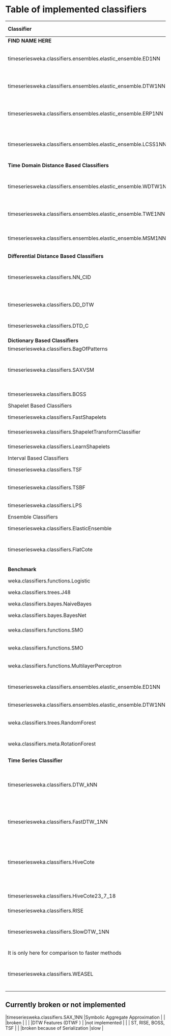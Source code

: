 
# Table of implemented classifiers

|Classifier                                                    |Description                                                                                                        |orgnization                              |...4            |Broken or not                   |speed      |
|:-------------------------------------------------------------|:------------------------------------------------------------------------------------------------------------------|:----------------------------------------|:---------------|:-------------------------------|:----------|
|**FIND NAME HERE**                                            |                                                                                                                   |                                         |                |                                |           |
|timeseriesweka.classifiers.ensembles.elastic_ensemble.ED1NN   |Euclidian distance with 1 nearest neighbor                                                                         |standard benchmark&#124; Ensemble member |                |                                |fast       |
|timeseriesweka.classifiers.ensembles.elastic_ensemble.DTW1NN  |Dynamic time warping with 1 nearest neighbor                                                                       |standard benchmark&#124; Ensemble member |                |                                |fast       |
|timeseriesweka.classifiers.ensembles.elastic_ensemble.ERP1NN  |edit distance with real penalty with 1 nearest neighbor                                                            |standard benchmark&#124; Ensemble member |                |                                |fast       |
|timeseriesweka.classifiers.ensembles.elastic_ensemble.LCSS1NN |longest common subsequence with 1 nearest neighbour                                                                 |standard benchmark&#124; Ensemble member |                |                                |fast       |
|**Time Domain Distance Based Classifiers**                    |                                                                                                                   |                                         |                |                                |           |
|timeseriesweka.classifiers.ensembles.elastic_ensemble.WDTW1NN |Weighted dynamic time warping with 1 nearest neighbor                                                              |Ensemble member                          |                |                                |fast       |
|timeseriesweka.classifiers.ensembles.elastic_ensemble.TWE1NN  |Time Warp Edit with 1 nearest neighbor                                                                             |Ensemble member                          |                |                                |fast       |
|timeseriesweka.classifiers.ensembles.elastic_ensemble.MSM1NN  |Move-Split-Merge with 1 nearest neighbor                                                                           |Ensemble member                          |                |                                |fast       |
|**Differential Distance Based Classifiers**                   |                                                                                                                   |                                         |                |                                |           |
|timeseriesweka.classifiers.NN_CID                             |Complexity Invariant distance with k nearest neighbor                                                              |                                         |                |                                |fast       |
|timeseriesweka.classifiers.DD_DTW                             |Derivative dynamic time warping                                                                                    |                                         |                |                                |fast       |
|timeseriesweka.classifiers.DTD_C                              |Derivative transform distance                                                                                      |                                         |                |                                |fast       |
|**Dictionary Based Classifiers**                                  |                                                                                                                   |                                         |                |                                |           |
|timeseriesweka.classifiers.BagOfPatterns                      |Bag of Patterns                                                                                                    |                                         |                |                                |fast       |
|timeseriesweka.classifiers.SAXVSM                             |Symbolic Aggregate Approximation - Vector Space Model                                                              |                                         |                |                                |fast       |
|timeseriesweka.classifiers.BOSS                               |Bag of SFA Symbols                                                                                                 |                                         |                |                                |middle     |
|Shapelet Based Classifiers                                    |                                                                                                                   |                                         |                |                                |           |
|timeseriesweka.classifiers.FastShapelets                      |Fast Shapelets (FS)                                                                                                |                                         |                |                                |fast       |
|timeseriesweka.classifiers.ShapeletTransformClassifier        |Shapelet Transform (ST)                                                                                            |                                         |                |                                |slow       |
|timeseriesweka.classifiers.LearnShapelets                     |Learned Shapelets (LS)                                                                                             |                                         |                |                                |middle     |
|Interval Based Classifiers                                    |                                                                                                                   |                                         |                |                                |           |
|timeseriesweka.classifiers.TSF                                |Time Series Forest (TSF)                                                                                           |                                         |                |                                |fast       |
|timeseriesweka.classifiers.TSBF                               |Time Series Bag of Features (TSBF)                                                                                 |                                         |                |                                |super slow |
|timeseriesweka.classifiers.LPS                                |Learned Pattern Similarity (LPS)                                                                                   |                                         |                |                                |slow       |
|Ensemble Classifiers                                          |                                                                                                                   |                                         |                |                                |           |
|timeseriesweka.classifiers.ElasticEnsemble                    |Elastic Ensemble (EE)                                                                                              |                                         |                |                                |slow       |
|timeseriesweka.classifiers.FlatCote                           |Collective of Transformation Ensembles (COTE)                                                                      |                                         |                |                                |slow       |
|                                                              |                                                                                                                   |                                         |                |                                |           |
|**Benchmark**                                                 |                                                                                                                   |                                         |                |                                |           |
|weka.classifiers.functions.Logistic                           |logistic Regression                                                                                                |                                         |                |                                |           |
|weka.classifiers.trees.J48                                    |C4.5 (C45)                                                                                                         |                                         |                |                                |           |
|weka.classifiers.bayes.NaiveBayes                             |naive Bayes (NB)                                                                                                   |                                         |                |                                |           |
|weka.classifiers.bayes.BayesNet                               |Bayes net (BN)                                                                                                     |                                         |                |                                |           |
|weka.classifiers.functions.SMO                                |support vector machine with linear (SVML)                                                                          |                                         |                |                                |           |
|weka.classifiers.functions.SMO                                |quadratic kernel (SVMQ)                                                                                            |                                         |                |                                |           |
|weka.classifiers.functions.MultilayerPerceptron               |multilayer perceptron (MLP)                                                                                        |                                         |                |                                |           |
|timeseriesweka.classifiers.ensembles.elastic_ensemble.ED1NN   |1-NN with Euclidean distance (ED)                                                                                  |                                         |                |                                |           |
|timeseriesweka.classifiers.ensembles.elastic_ensemble.DTW1NN  |Dynamic time warping (DTW)                                                                                         |                                         |                |                                |           |
|weka.classifiers.trees.RandomForest                           |andom forest (with 500 trees) (RandF)                                                                              |                                         |                |                                |           |
|weka.classifiers.meta.RotationForest                          |rotation forest (with 50 trees) (RotF)                                                                             |                                         |                |                                |           |
|                                                              |                                                                                                                   |                                         |                |                                |           |
|**Time Series Classifier**                                    |                                                                                                                   |                                         |                |                                |           |
|timeseriesweka.classifiers.DTW_kNN                            |specialisation of kNN that can only be used with the efficient DTW distance                                        |                                         |                |                                |fast       |
|timeseriesweka.classifiers.FastDTW_1NN                        |this class has option of searching for the optimal window length                                                   |                                         |                |                                |fast       |
|timeseriesweka.classifiers.HiveCote                           |The Hierarchical Vote Collective of Transformation-Based Ensembles, include:EE
|timeseriesweka.classifiers.HiveCote23_7_18                    |                                                                                                                   |                                         |                |broken because of Serialization |slow       |
|timeseriesweka.classifiers.RISE                               |                                                                                                                   |                                         |                |                                |fast       |
|timeseriesweka.classifiers.SlowDTW_1NN                        |This classifier does the full 101 parameter searches for window.
It is only here for comparison to faster methods |                                         |                |                                |fast       |
|timeseriesweka.classifiers.WEASEL                             |Paper: Fast and Accurate Time Series Classification with WEASEL                                                    |                                         |                |broken because of Serialization |           |

##  Currently broken or not implemented
|timeseriesweka.classifiers.SAX_1NN                            |Symbolic Aggregate Approximation                                                                                   |                                         |                |broken                          |           |
|                                                              |DTW Features (DTWF )                                                                                               |                                         |not implemented |                                |           |
ST, RISE, BOSS, TSF                 |                          |                |broken because of Serialization |slow       |
